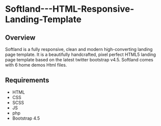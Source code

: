 # Softland---HTML-Responsive-Landing-Template

## Overview
Softland is a fully responsive, clean and modern high-converting landing page template. It is a beautifully handcrafted, pixel perfect HTML5 landing page template based on the latest twitter bootstrap v4.5. Softland comes with 6 home demos Html files.



## Requirements
- HTML
- CSS
- SCSS
- JS
- php
- Bootstrap 4.5
